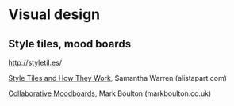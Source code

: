 # Visual design

## Style tiles, mood boards

http://styletil.es/

[Style Tiles and How They Work](http://alistapart.com/article/style-tiles-and-how-they-work), Samantha Warren (alistapart.com)

[Collaborative Moodboards](http://markboulton.co.uk/journal/collaborativemoodboards/), Mark Boulton (markboulton.co.uk)
